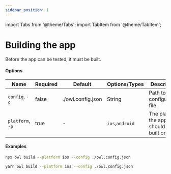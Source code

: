 ```yaml
---
sidebar_position: 1
---
```


import Tabs from '@theme/Tabs';
import TabItem from '@theme/TabItem';

# Building the app

Before the app can be tested, it must be built.

#### Options

| Name             | Required | Default           | Options/Types   | Description                             |
| ---------------- | -------- | ----------------- | --------------- | --------------------------------------- |
| `config`, `-c`   | false    | ./owl.config.json | String          | Path to the configuration file          |
| `platform`, `-p` | true     | -                 | `ios`,`android` | The platform the app should be built on |

#### Examples

<Tabs  groupId="npm2yarn">
  <TabItem value="npm" label="npm">

```bash
npx owl build --platform ios --config ./owl.config.json
```

  </TabItem>
  <TabItem value="yarn" label="Yarn">

```bash
yarn owl build --platform ios --config ./owl.config.json
```

  </TabItem>
</Tabs>
